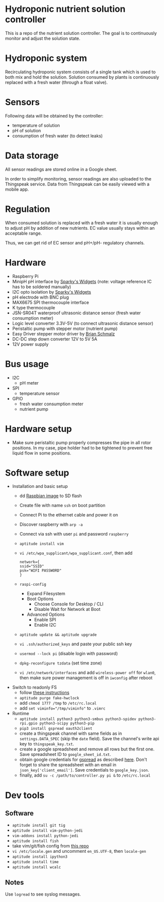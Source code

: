 # Hydroponic nutrient solution controller

This is a repo of the nutrient solution controller.
The goal is to continuously monitor and adjust the solution state.

# Hydroponic system

Recirculating hydroponic system consists of a single tank which is used to both mix and hold the solution.
Solution consumed by plants is continuously replaced with a fresh water (through a float valve).

# Sensors

Following data will be obtained by the controller:
- temperature of solution
- pH of solution
- consumption of fresh water (to detect leaks)

# Data storage

All sensor readings are stored online in a Google sheet.

In order to simplify monitoring, sensor readings are also uploaded to the Thingspeak service.
Data from Thingspeak can be easily viewed with a mobile app.

# Regulation

When consumed solution is replaced with a fresh water it is usually enough to adjust pH by addition of new nutrients.
EC value usually stays within an acceptable range.

Thus, we can get rid of EC sensor and pH+/pH- regulatory channels.

# Hardware

- Raspberry Pi
- MinipH pH interface by [Sparky's Widgets](https://www.sparkyswidgets.com/product/miniph/)
  (note: voltage reference IC has to be soldered manually)
- I2C opto isolation by [Sparky's Widgets](https://www.sparkyswidgets.com/product/i2c-isolation-breakout/)
- pH electrode with BNC plug
- MAX6675 SPI thermocouple interface
- K type thermocouple
- JSN-SR04T waterproof ultrasonic distance sensor (fresh water consumption meter)
- Logic level converter 3.3V-5V (to connect ultrasonic distance sensor)
- Peristaltic pump with stepper motor (nutrient pump)
- Easy Driver stepper motor driver by [Brian Schmalz](http://www.schmalzhaus.com/EasyDriver/)
- DC-DC step down converter 12V to 5V 5A
- 12V power supply

# Bus usage

- I2C
  - pH meter
- SPI
  - temperature sensor
- GPIO
  - fresh water consumption meter
  - nutrient pump

# Hardware setup

- Make sure peristaltic pump properly compresses the pipe in all rotor positions.
In my case, pipe holder had to be tightened to prevent free liquid flow in some positions.

# Software setup

- Installation and basic setup
  - dd [Raspbian image](https://www.raspberrypi.org/downloads/raspbian/) to SD flash
  - Create file with name `ssh` on boot partition
  - Connect Pi to the ethernet cable and power it on
  - Discover raspberry with `arp -a`
  - Connect via ssh with user `pi` and password `raspberry`
  - `aptitude install vim`
  - `vi /etc/wpa_supplicant/wpa_supplicant.conf`, then add

    ```
    network={
    ssid="SSID"
    psk="WIFI PASSWORD"
    }
    ```

  - `raspi-config`
    - Expand Filesystem
    - Boot Options
      - Choose Console for Desktop / CLI
      - Disable Wait for Network at Boot
    - Advanced Options
      - Enable SPI
      - Enable I2C
  - `aptitude update && aptitude upgrade`
  - `vi .ssh/authorized_keys` and paste your public ssh key
  - `usermod --lock pi` (disable login with password)
  - `dpkg-reconfigure tzdata` (set time zone)
  - `vi /etc/network/interfaces` and add `wireless-power off` for `wlan0`,
  then make sure power management is off in `iwconfig` after reboot
- Switch to readonly FS
  - follow [these instructions](https://hallard.me/raspberry-pi-read-only/)
  - `aptitude purge fake-hwclock`
  - add `chmod 1777 /tmp` to `/etc/rc.local`
  - add `set viminfo="/tmp/viminfo"` to `.vimrc`
- Runtime
  - `aptitude install python3 python3-smbus python3-spidev python3-rpi.gpio python3-scipy python3-pip`
  - `pip3 install gspread oauth2client`
  - create a thingspeak channel with same fields as in `settings.DATA_SPEC` (skip the `date` field).
  Save the channel's write api key to `thingspeak_key.txt`.
  - create a google spreadsheet and remove all rows but the first one.
  Save spreadsheet ID to `google_sheet_id.txt`.
  - obtain google credentials for [gspread](https://github.com/burnash/gspread) as described [here](http://gspread.readthedocs.io/en/latest/oauth2.html).
  Don't forget to share the spreadsheet with an email in `json_key['client_email']`.
  Save credentials to `google_key.json`.
  - finally, add `su -c /path/to/controller.py pi &` to `/etc/rc.local`

# Dev tools

## Software

  - `aptitude install git tig`
  - `aptitude install vim-python-jedi`
  - `vim-addons install python-jedi`
  - `aptitude install fish`
  - take vim/git/fish config from [this repo](https://github.com/pzankov/cfg)
  - `vi /etc/locale.gen` and uncomment `en_US.UTF-8`, then `locale-gen`
  - `aptitude install ipython3`
  - `aptitude install time`
  - `aptitude install wcalc`

## Notes

Use `logread` to see syslog messages.
